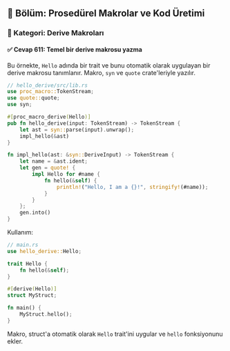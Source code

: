 ## 📘 Bölüm: Prosedürel Makrolar ve Kod Üretimi  
### 🔹 Kategori: Derive Makroları  
#### ✅ Cevap 611: Temel bir derive makrosu yazma

Bu örnekte, `Hello` adında bir trait ve bunu otomatik olarak uygulayan bir derive makrosu tanımlanır. Makro, `syn` ve `quote` crate'leriyle yazılır.

```rust
// hello_derive/src/lib.rs
use proc_macro::TokenStream;
use quote::quote;
use syn;

#[proc_macro_derive(Hello)]
pub fn hello_derive(input: TokenStream) -> TokenStream {
    let ast = syn::parse(input).unwrap();
    impl_hello(&ast)
}

fn impl_hello(ast: &syn::DeriveInput) -> TokenStream {
    let name = &ast.ident;
    let gen = quote! {
        impl Hello for #name {
            fn hello(&self) {
                println!("Hello, I am a {}!", stringify!(#name));
            }
        }
    };
    gen.into()
}
```

Kullanım:

```rust
// main.rs
use hello_derive::Hello;

trait Hello {
    fn hello(&self);
}

#[derive(Hello)]
struct MyStruct;

fn main() {
    MyStruct.hello();
}
```
Makro, struct'a otomatik olarak `Hello` trait'ini uygular ve `hello` fonksiyonunu ekler.
